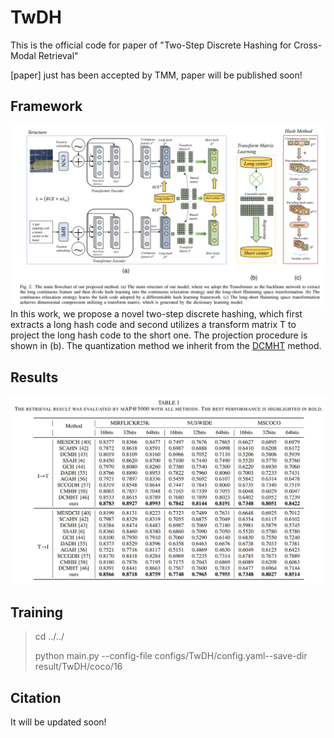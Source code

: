 # TwDH
This is the official code for paper of "Two-Step Discrete Hashing for Cross-Modal Retrieval"

[paper] just has been accepted by TMM, paper will be published soon!

## Framework
![framework](./data/structure.png)
In this work, we propose a novel two-step discrete hashing, which first extracts a long hash code and second utilizes a transform matrix T to project the long hash code to the short one. The projection procedure is shown in (b). The quantization method we inherit from the [DCMHT](https://github.com/kalenforn/DCHMT/tree/main) method. 

## Results
![result](./data/result.png)

## Training
>cd ../../
>
> python main.py --config-file configs/TwDH/config.yaml--save-dir result/TwDH/coco/16

## Citation
It will be updated soon!